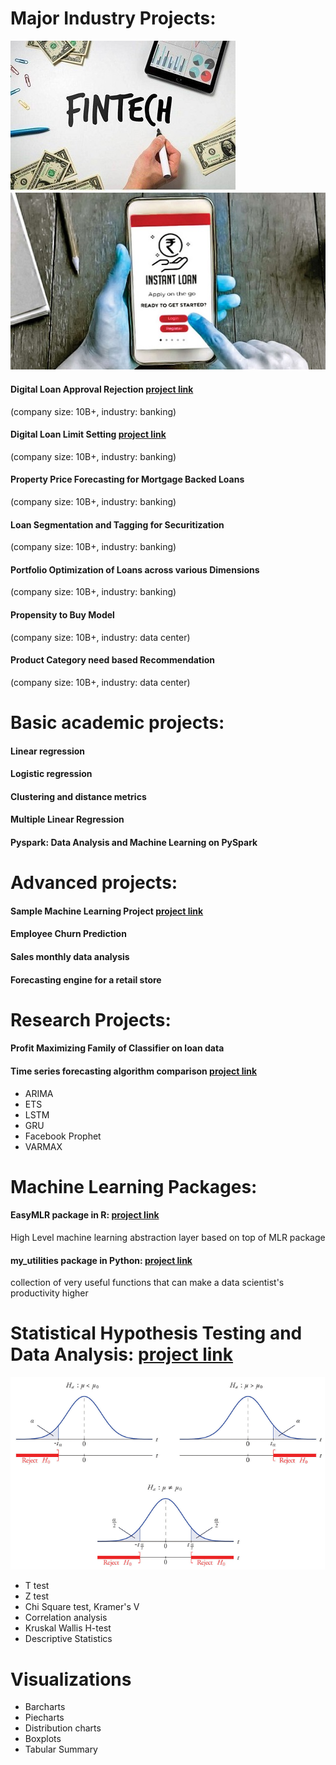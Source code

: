 # Major Industry Projects:
![](https://github.com/urmanml/Portfolio/blob/portfolio_images/fintech_small.jpg)
![](https://github.com/urmanml/Portfolio/blob/portfolio_images/instant%20loan_small.jpg)

#### Digital Loan Approval Rejection [project link](https://www.maybank2u.com.my/maybank2u/malaysia/en/business/financing/working_capital/business/sme_clean_loan_financing.page)
(company size: 10B+, industry: banking)
#### Digital Loan Limit Setting [project link](https://www.maybank2u.com.my/maybank2u/malaysia/en/business/financing/working_capital/business/sme_clean_loan_financing.page)
(company size: 10B+, industry: banking)
#### Property Price Forecasting for Mortgage Backed Loans
(company size: 10B+, industry: banking)
#### Loan Segmentation and Tagging for Securitization
(company size: 10B+, industry: banking)
#### Portfolio Optimization of Loans across various Dimensions
(company size: 10B+, industry: banking)

#### Propensity to Buy Model  
(company size: 10B+, industry: data center)
#### Product Category need based Recommendation
(company size: 10B+, industry: data center)


# Basic academic projects:
#### Linear regression
#### Logistic regression
#### Clustering and distance metrics
#### Multiple Linear Regression
#### Pyspark: Data Analysis and Machine Learning on PySpark

# Advanced projects:
#### Sample Machine Learning Project [project link](https://github.com/urmanml/Samples/tree/classification-project)
#### Employee Churn Prediction
#### Sales monthly data analysis
#### Forecasting engine for a retail store

# Research Projects:
#### Profit Maximizing Family of Classifier on loan data
#### Time series forecasting algorithm comparison [project link](https://github.com/urmanml/Samples/tree/time-series)

- ARIMA
- ETS
- LSTM
- GRU
- Facebook Prophet
- VARMAX


# Machine Learning Packages:
#### EasyMLR package in R: [project link](https://github.com/urmanml/easyMLR)
High Level machine learning abstraction layer based on top of MLR package
#### my_utilities package in Python: [project link](https://github.com/urmanml/codebase/tree/master/my_utilities)
collection of very useful functions that can make a data scientist's productivity higher


# Statistical Hypothesis Testing and Data Analysis: [project link](https://github.com/urmanml/codebase/blob/master/my_utilities/my_statistical_tests.py)
![](https://github.com/urmanml/Portfolio/blob/portfolio_images/hypothesis%20testing_small.png)
- T test
- Z test
- Chi Square test, Kramer's V
- Correlation analysis
- Kruskal Wallis H-test
- Descriptive Statistics

# Visualizations 
- Barcharts
- Piecharts
- Distribution charts
- Boxplots
- Tabular Summary

